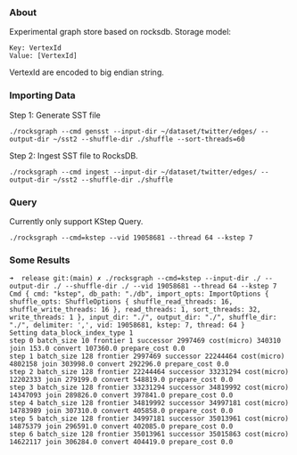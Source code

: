### About
Experimental graph store based on rocksdb.
Storage model:
```
Key: VertexId
Value: [VertexId]
```
VertexId are encoded to big endian string.

### Importing Data
Step 1: Generate SST file
```
./rocksgraph --cmd gensst --input-dir ~/dataset/twitter/edges/ --output-dir ~/sst2 --shuffle-dir ./shuffle --sort-threads=60
```

Step 2: Ingest SST file to RocksDB.
```
./rocksgraph --cmd ingest --input-dir ~/dataset/twitter/edges/ --output-dir ~/sst2 --shuffle-dir ./shuffle
```

### Query
Currently only support KStep Query.
```
./rocksgraph --cmd=kstep --vid 19058681 --thread 64 --kstep 7
```

### Some Results
```
➜  release git:(main) ✗ ./rocksgraph --cmd=kstep --input-dir ./ --output-dir ./ --shuffle-dir ./ --vid 19058681 --thread 64 --kstep 7
Cmd { cmd: "kstep", db_path: "./db", import_opts: ImportOptions { shuffle_opts: ShuffleOptions { shuffle_read_threads: 16, shuffle_write_threads: 16 }, read_threads: 1, sort_threads: 32, write_threads: 1 }, input_dir: "./", output_dir: "./", shuffle_dir: "./", delimiter: ',', vid: 19058681, kstep: 7, thread: 64 }
Setting data_block_index_type 1
step 0 batch_size 10 frontier 1 successor 2997469 cost(micro) 340310 join 153.0 convert 107360.0 prepare_cost 0.0
step 1 batch_size 128 frontier 2997469 successor 22244464 cost(micro) 4802158 join 303998.0 convert 292296.0 prepare_cost 0.0
step 2 batch_size 128 frontier 22244464 successor 33231294 cost(micro) 12202333 join 279199.0 convert 548819.0 prepare_cost 0.0
step 3 batch_size 128 frontier 33231294 successor 34819992 cost(micro) 14347093 join 289826.0 convert 397841.0 prepare_cost 0.0
step 4 batch_size 128 frontier 34819992 successor 34997181 cost(micro) 14783989 join 307310.0 convert 405858.0 prepare_cost 0.0
step 5 batch_size 128 frontier 34997181 successor 35013961 cost(micro) 14875379 join 296591.0 convert 402085.0 prepare_cost 0.0
step 6 batch_size 128 frontier 35013961 successor 35015863 cost(micro) 14622117 join 306284.0 convert 404419.0 prepare_cost 0.0
```
